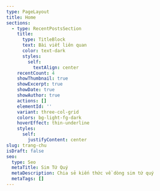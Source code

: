 ```yaml
---
type: PageLayout
title: Home
sections:
  - type: RecentPostsSection
    title:
      type: TitleBlock
      text: Bài viết liên quan
      color: text-dark
      styles:
        self:
          textAlign: center
    recentCount: 4
    showThumbnail: true
    showExcerpt: true
    showDate: true
    showAuthor: true
    actions: []
    elementId: ''
    variant: three-col-grid
    colors: bg-light-fg-dark
    hoverEffect: thin-underline
    styles:
      self:
        justifyContent: center
slug: trang-chu
isDraft: false
seo:
  type: Seo
  metaTitle: Sim Tứ Quý
  metaDescription: Chia sẻ kiến thức về dòng sim tứ quý
  metaTags: []
---
```

